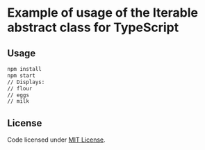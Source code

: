 # Example of usage of the Iterable abstract class for TypeScript

## Usage
```sh
npm install
npm start
// Displays:
// flour
// eggs
// milk
```

## License
Code licensed under [MIT License](LICENSE).
